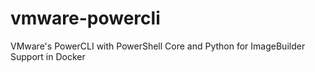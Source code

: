 # vmware-powercli
VMware's PowerCLI with PowerShell Core and Python for ImageBuilder Support in Docker
